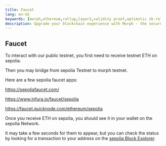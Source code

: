```yaml
---
title: Faucet
lang: en-US
keywords: [morph,ethereum,rollup,layer2,validity proof,optimstic zk-rollup]
description: Upgrade your blockchain experience with Morph - the secure decentralized, cost0efficient, and high-performing optimstic zk-rollup solution. Try it now!
---
```



## Faucet

To interact with our public testnet, you first need to receive testnet ETH on sepolia. 

Then you may bridge from sepolia Testnet to morph testnet. 

Here are a few sepolia faucet apps:

https://sepoliafaucet.com/

https://www.infura.io/faucet/sepolia

https://faucet.quicknode.com/ethereum/sepolia


Once you receive ETH on sepolia, you should see it in your wallet on the sepolia Network. 

It may take a few seconds for them to appear, but you can check the status by looking for a transaction to your address on the [sepolia Block Explorer](https://sepolia.etherscan.io/).